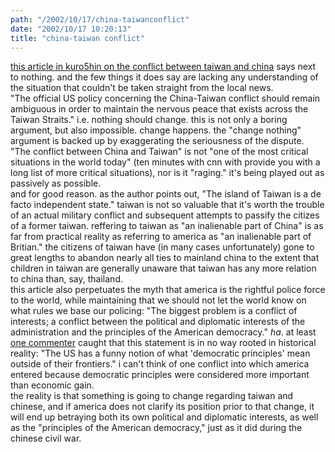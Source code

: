 ```yaml
---
path: "/2002/10/17/china-taiwanconflict" 
date: "2002/10/17 10:20:13" 
title: "china-taiwan conflict" 
---
```

<a href="http://www.kuro5hin.org/?op=displaystory;sid=2002/10/15/04127/540">this article in kuro5hin on the conflict between taiwan and china</a> says next to nothing. and the few things it does say are lacking any understanding of the situation that couldn't be taken straight from the local news.<br>"The official US policy concerning the China-Taiwan conflict should remain ambiguous in order to maintain the nervous peace that exists across the Taiwan Straits." i.e. nothing should change. this is not only a boring argument, but also impossible. change happens. the "change nothing" argument is backed up by exaggerating the seriousness of the dispute. "The conflict between China and Taiwan" is not "one of the most critical situations in the world today" (ten minutes with cnn with provide you with a long list of more critical situations), nor is it "raging." it's being played out as passively as possible.<br>and for good reason. as the author points out, "The island of Taiwan is a de facto independent state." taiwan is not so valuable that it's worth the trouble of an actual military conflict and subsequent attempts to passify the citizes of a former taiwan. reffering to taiwan as "an inalienable part of China" is as far from practical reality as referring to america as "an inalienable part of Britian." the citizens of taiwan have (in many cases unfortunately) gone to great lengths to abandon nearly all ties to mainland china to the extent that children in taiwan are generally unaware that taiwan has any more relation to china than, say, thailand.<br>this article also perpetuates the myth that america is the rightful police force to the world, while maintaining that we should not let the world know on what rules we base our policing: "The biggest problem is a conflict of interests; a conflict between the political and diplomatic interests of the administration and the principles of the American democracy." <i>ha</i>. at least <a href="http://www.kuro5hin.org/comments/2002/10/15/04127/540/70#70">one commenter</a> caught that this statement is in no way rooted in historical reality: "The US has a funny notion of what 'democratic principles' mean outside of their frontiers." i can't think of one conflict into which america entered because democratic principles were considered more important than economic gain.<br>the reality is that something is going to change regarding taiwan and chinese, and if america does not clarify its position prior to that change, it will end up betraying both its own political and diplomatic interests, as well as the "principles of the American democracy," just as it did during the chinese civil war.
